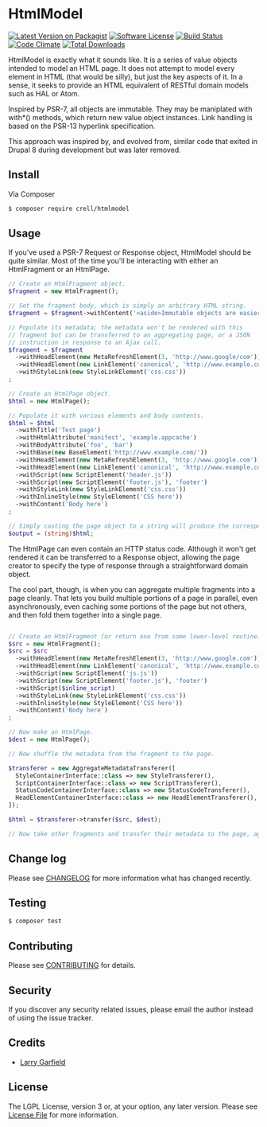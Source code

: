 # HtmlModel

[![Latest Version on Packagist](https://img.shields.io/packagist/v/crell/htmlmodel.svg?style=flat-square)](https://packagist.org/packages/crell/htmlmodel)
[![Software License](https://img.shields.io/badge/license-MIT-brightgreen.svg?style=flat-square)](LICENSE.md)
[![Build Status](https://travis-ci.org/Crell/HtmlModel.svg?branch=master)](https://travis-ci.org/Crell/HtmlModel.svg?branch=master)
[![Code Climate](https://codeclimate.com/github/Crell/HtmlModel/badges/gpa.svg)](https://codeclimate.com/github/Crell/HtmlModel)
[![Total Downloads](https://img.shields.io/packagist/dt/crell/htmlmodel.svg?style=flat-square)](https://packagist.org/packages/crell/htmlmodel)

HtmlModel is exactly what it sounds like.  It is a series of value objects intended
to model an HTML page.  It does not attempt to model every element in HTML (that 
would be silly), but just the key aspects of it.  In a sense, it seeks to provide
an HTML equivalent of RESTful domain models such as HAL or Atom.

Inspired by PSR-7, all objects are immutable.  They may be maniplated with with*()
methods, which return new value object instances.  Link handling is based on the PSR-13
hyperlink specification.

This approach was inspired by, and evolved from, similar code that exited in
Drupal 8 during development but was later removed.

## Install

Via Composer

``` bash
$ composer require crell/htmlmodel
```

## Usage

If you've used a PSR-7 Request or Response object, HtmlModel should be quite similar. Most of the time you'll be interacting with either an HtmlFragment or an HtmlPage.

``` php
// Create an HtmlFragment object.
$fragment = new HtmlFragment();

// Set the fragment body, which is simply an arbitrary HTML string.
$fragment = $fragment->withContent('<aside>Immutable objects are easier than you think.</aside>');

// Populate its metadata; the metadata won't be rendered with this
// fragment but can be transferred to an aggregating page, or a JSON
// instruction in response to an Ajax call.
$fragment = $fragment
  ->withHeadElement(new MetaRefreshElement(3, 'http://www.google/com'))
  ->withHeadElement(new LinkElement('canonical', 'http://www.example.com/'))
  ->withStyleLink(new StyleLinkElement('css.css'))
;
```

```php
// Create an HtmlPage object.
$html = new HtmlPage();

// Populate it with various elements and body contents.
$html = $html
  ->withTitle('Test page')
  ->withHtmlAttribute('manifest', 'example.appcache')
  ->withBodyAttribute('foo', 'bar')
  ->withBase(new BaseElement('http://www.example.com/'))
  ->withHeadElement(new MetaRefreshElement(3, 'http://www.google.com'))
  ->withHeadElement(new LinkElement('canonical', 'http://www.example.com/'))
  ->withScript(new ScriptElement('header.js'))
  ->withScript(new ScriptElement('footer.js'), 'footer')
  ->withStyleLink(new StyleLinkElement('css.css'))
  ->withInlineStyle(new StyleElement('CSS here'))
  ->withContent('Body here')
;

// Simply casting the page object to a string will produce the corresponding markup.
$output = (string)$html;
```

The HtmlPage can even contain an HTTP status code.  Although it won't get rendered it can be transferred to a Response object, allowing the page creator to specify the type of response through a straightforward domain object.

The cool part, though, is when you can aggregate multiple fragments into a page cleanly.  That lets you build multiple portions of a page in parallel, even asynchronously, even caching some portions of the page but not others, and then fold them together into a single page.

```php

// Create an HtmlFragment (or return one from some lower-level routine)
$src = new HtmlFragment();
$src = $src
  ->withHeadElement(new MetaRefreshElement(3, 'http://www.google.com'))
  ->withHeadElement(new LinkElement('canonical', 'http://www.example.com/'))
  ->withScript(new ScriptElement('js.js'))
  ->withScript(new ScriptElement('footer.js'), 'footer')
  ->withScript($inline_script)
  ->withStyleLink(new StyleLinkElement('css.css'))
  ->withInlineStyle(new StyleElement('CSS here'))
  ->withContent('Body here')
;

// Now make an HtmlPage.
$dest = new HtmlPage();

// Now shuffle the metadata from the fragment to the page.

$transferer = new AggregateMetadataTransferer([
  StyleContainerInterface::class => new StyleTransferer(),
  ScriptContainerInterface::class => new ScriptTransferer(),
  StatusCodeContainerInterface::class => new StatusCodeTransferer(),
  HeadElementContainerInterface::class => new HeadElementTransferer(),
]);

$html = $transferer->transfer($src, $dest);

// Now take other fragments and transfer their metadata to the page, aggregating them together!
```

## Change log

Please see [CHANGELOG](CHANGELOG.md) for more information what has changed recently.

## Testing

``` bash
$ composer test
```

## Contributing

Please see [CONTRIBUTING](CONTRIBUTING.md) for details.

## Security

If you discover any security related issues, please email the author instead of using the issue tracker.

## Credits

- [Larry Garfield](https://github.com/Crell)

## License

The LGPL License, version 3 or, at your option, any later version. Please see [License File](LICENSE.md) for more information.
